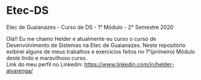 # Etec-DS
Etec de Guaianazes - Curso de DS - 1° Módulo - 2° Semestre 2020

  Olá!! Eu me chamo Helder e atualmente eu curso o curso de Desenvolvimento de Sistemas na Etec de Guaianazes.
  Neste repositório exibirei alguns de meus trabalhos e exercícios feitos no 1°(primeiro) Módulo deste lindo e maravilhoso curso.                                     
Link do meu perfil no Linkedin:
https://www.linkedin.com/in/helder-alvarenga/
